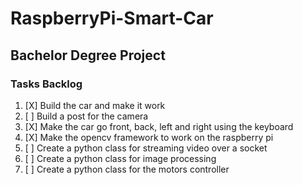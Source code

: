 # RaspberryPi-Smart-Car
## Bachelor Degree Project

### Tasks Backlog
1. [X] Build the car and make it work
2. [ ] Build a post for the camera
3. [X] Make the car go front, back, left and right using the keyboard
4. [X] Make the opencv framework to work on the raspberry pi
5. [ ] Create a python class for streaming video over a socket
6. [ ] Create a python class for image processing
7. [ ] Create a python class for the motors controller 
